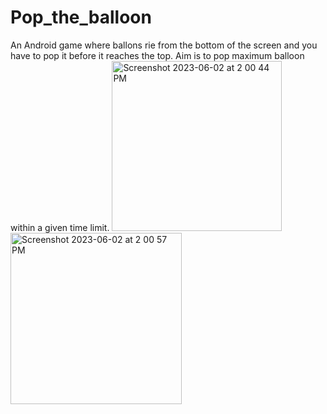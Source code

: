 # Pop_the_balloon
An Android game where ballons rie from the bottom of the screen and you have to pop it before it reaches the top. Aim is to pop maximum balloon within a given time limit.
<img width="272" alt="Screenshot 2023-06-02 at 2 00 44 PM" src="https://github.com/Shalini241/Pop_the_balloon/assets/15211659/cbd378f1-ea5c-41d7-8fd1-a08952e0df6a">
<img width="274" alt="Screenshot 2023-06-02 at 2 00 57 PM" src="https://github.com/Shalini241/Pop_the_balloon/assets/15211659/1e8f00b3-011a-4ef0-a8e7-6936dad72ac4">
